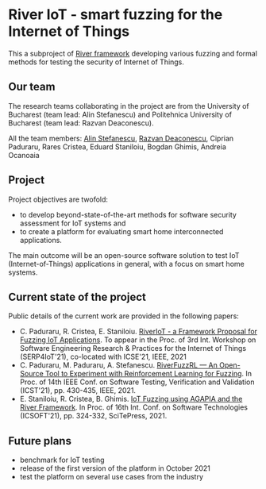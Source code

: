 # River IoT - smart fuzzing for the Internet of Things

This a subproject of [River framework](https://river.cs.unibuc.ro) developing various fuzzing and formal methods for testing the security of Internet of Things.

## Our team

The research teams collaborating in the project are from the University of Bucharest (team lead: Alin Stefanescu) and Politehnica University of Bucharest (team lead: Razvan Deaconescu).

All the team members: [Alin Stefanescu](http://alin.stefanescu.eu), [Razvan Deaconescu](https://cs.pub.ro/index.php/people/userprofile/razvan_deaconescu), Ciprian Paduraru, Rares Cristea, Eduard Staniloiu, Bogdan Ghimis, Andreia Ocanoaia

## Project

Project objectives are twofold: 
- to develop beyond-state-of-the-art methods for software security assessment for IoT systems and
- to create a platform for evaluating smart home interconnected applications.

The main outcome will be an open-source software solution to test IoT (Internet-of-Things) applications in general, with a focus on smart home systems.

## Current state of the project

Public details of the current work are provided in the following papers:

- C. Paduraru, R. Cristea, E. Staniloiu. [RiverIoT - a Framework Proposal for Fuzzing IoT Applications](https://dl.dropbox.com/s/jduj2g1xe3bv4hb/serp4iot.pdf). To appear in the Proc. of 3rd Int. Workshop on Software Engineering Research & Practices for the Internet of Things (SERP4IoT'21), co-located with ICSE'21, IEEE, 2021
- C. Paduraru, M. Paduraru, A. Stefanescu. [RiverFuzzRL — An Open-Source Tool to Experiment with Reinforcement Learning for Fuzzing](http://alin.stefanescu.eu/publications/pdf/icst21.pdf). In Proc. of 14th IEEE Conf. on Software Testing, Verification and Validation (ICST'21), pp. 430-435, IEEE, 2021.
- E. Staniloiu, R. Cristea, B. Ghimis. [IoT Fuzzing using AGAPIA and the River Framework](https://dl.dropbox.com/s/fvxuvyaw7237nb1/icsoft21.pdf). In Proc. of 16th Int. Conf. on Software Technologies (ICSOFT'21), pp. 324-332, SciTePress, 2021.

## Future plans

- benchmark for IoT testing
- release of the first version of the platform in October 2021 
- test the platform on several use cases from the industry
